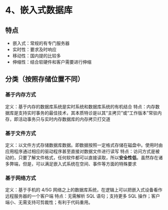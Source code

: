 # 4、嵌入式数据库

## 特点

- 嵌入式：常规的有专门服务器
- 实时性：要求及时响应
- 移动性：国内提的比较多
- 伸缩性：结合软硬件和客户需要进行伸缩

## 分类（按照存储位置不同）

### 基于内存方式

定义：基于内存的数据库系统是实时系统和数据库系统的有机结合
特点：内存数据库是支持实时事务的最佳技术，其本质特诊是以其“主拷贝”或“工作版本”常驻内存，即活动事务只与实时内存数据库的内存拷贝打交道

### 基于文件方式

定义：以文件方式存储数据库数据。即数据按照一定格式存储在磁盘中。使用时由应用程序通过相应的驱动程序甚至直接对数据文件进行读写
特点：访问方式是被动的，只要了解文件格式，任何软件都可以直接读取，所以**安全性低**。虽然存在诸多弊端，但是，可以满足嵌入式系统在空间、事件等方面的特殊要求

### 基于网络方式

定义：基于手机的 4/5G 网络之上的数据库系统，在逻辑上可以把嵌入式设备看作远程服务器的一个客户端
特点：无需解析 SQL 语句；支持更多 SQL 操作；客户端小、无需支持可剪裁性；有利于代码重用。
